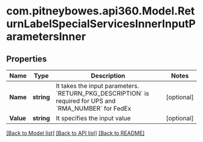 # com.pitneybowes.api360.Model.ReturnLabelSpecialServicesInnerInputParametersInner

## Properties

Name | Type | Description | Notes
------------ | ------------- | ------------- | -------------
**Name** | **string** | It takes the input parameters. &#x60;RETURN_PKG_DESCRIPTION&#x60; is required for UPS and &#x60;RMA_NUMBER&#x60; for FedEx | [optional] 
**Value** | **string** | It specifies the input value | [optional] 

[[Back to Model list]](../../README.md#documentation-for-models) [[Back to API list]](../../README.md#documentation-for-api-endpoints) [[Back to README]](../../README.md)

